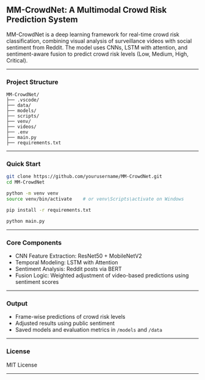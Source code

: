 
##  MM-CrowdNet: A Multimodal Crowd Risk Prediction System

MM-CrowdNet is a deep learning framework for real-time crowd risk classification, combining visual analysis of surveillance videos with social sentiment from Reddit. The model uses CNNs, LSTM with attention, and sentiment-aware fusion to predict crowd risk levels (Low, Medium, High, Critical).

---

###  Project Structure

```
MM-CrowdNet/
├── .vscode/
├── data/
├── models/
├── scripts/
├── venv/
├── videos/
├── .env
├── main.py
├── requirements.txt
```

---

###  Quick Start

```bash
git clone https://github.com/yourusername/MM-CrowdNet.git
cd MM-CrowdNet

python -m venv venv
source venv/bin/activate    # or venv\Scripts\activate on Windows

pip install -r requirements.txt

python main.py
```

---

###  Core Components

* CNN Feature Extraction: ResNet50 + MobileNetV2
* Temporal Modeling: LSTM with Attention
* Sentiment Analysis: Reddit posts via BERT
* Fusion Logic: Weighted adjustment of video-based predictions using sentiment scores

---

###  Output

* Frame-wise predictions of crowd risk levels
* Adjusted results using public sentiment
* Saved models and evaluation metrics in `/models` and `/data`

---

###  License

MIT License

---


